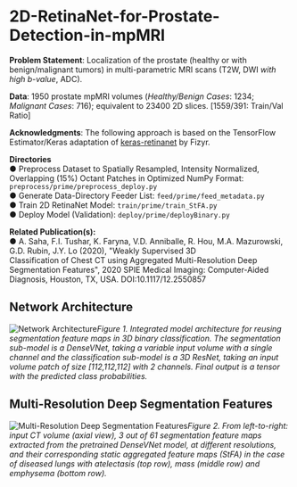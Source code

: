 # 2D-RetinaNet-for-Prostate-Detection-in-mpMRI
 
**Problem Statement**: Localization of the prostate (healthy or with benign/malignant tumors) in multi-parametric MRI scans (T2W, DWI *with high b-value*, ADC).   

**Data**: 1950 prostate mpMRI volumes (*Healthy/Benign Cases*: 1234; *Malignant Cases*: 716); equivalent to 23400 2D slices. [1559/391: Train/Val Ratio] 

**Acknowledgments**: The following approach is based on the TensorFlow Estimator/Keras adaptation of [keras-retinanet](https://github.com/fizyr/keras-retinanet/) by Fizyr.

**Directories**  
  ● Preprocess Dataset to Spatially Resampled, Intensity Normalized, Overlapping (15%) Octant Patches in Optimized NumPy Format: `preprocess/prime/preprocess_deploy.py`  
  ● Generate Data-Directory Feeder List: `feed/prime/feed_metadata.py`  
  ● Train 2D RetinaNet Model: `train/prime/train_StFA.py`  
  ● Deploy Model (Validation): `deploy/prime/deployBinary.py`  
  


**Related Publication(s):**  
  ● A. Saha, F.I. Tushar, K. Faryna, V.D. Anniballe, R. Hou, M.A. Mazurowski, G.D. Rubin, J.Y. Lo (2020), "Weakly Supervised 3D   
    Classification of Chest CT using Aggregated Multi-Resolution Deep Segmentation Features", 2020 SPIE Medical Imaging: Computer-Aided 
    Diagnosis, Houston, TX, USA. DOI:10.1117/12.2550857
                 


## Network Architecture  
  
  
![Network Architecture](reports/images/network_architecture.png)*Figure 1.  Integrated model architecture for reusing segmentation feature maps in 3D binary classification. The segmentation sub-model is a DenseVNet, taking a variable input volume with a single channel and the classification sub-model is a 3D ResNet, taking an input volume patch of size [112,112,112] with 2 channels. Final output is a tensor with the predicted class probabilities.*  
  
    
    
## Multi-Resolution Deep Segmentation Features  
  
  
![Multi-Resolution Deep Segmentation Features](reports/images/segmentation_features.png)*Figure 2.  From left-to-right: input CT volume (axial view), 3 out of 61 segmentation feature maps extracted from the pretrained DenseVNet model, at different resolutions, and their corresponding static aggregated feature maps (StFA) in the case of diseased lungs with atelectasis (top row), mass (middle row) and emphysema (bottom row).*  
